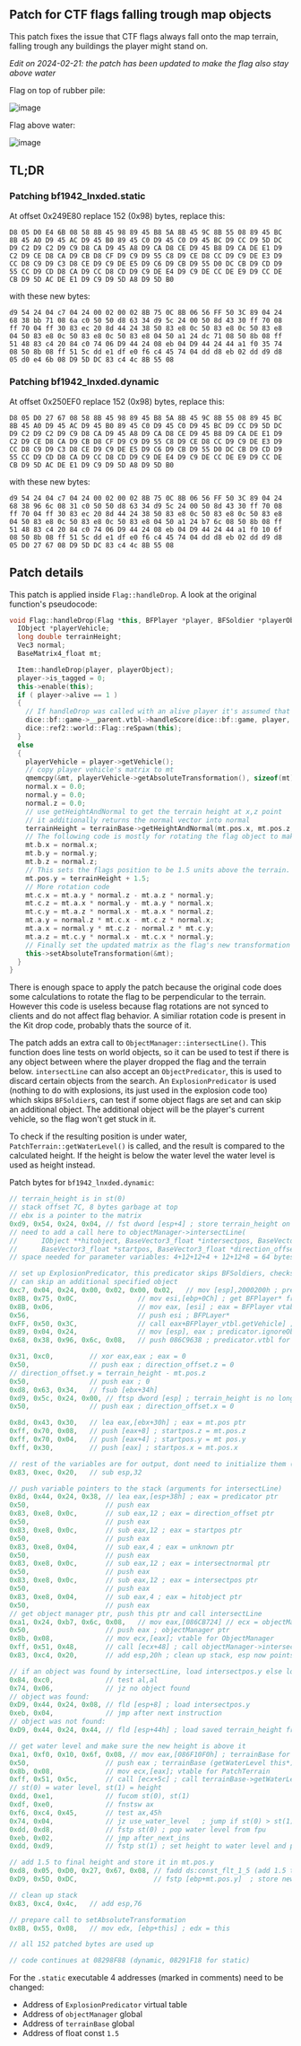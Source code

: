 ## Patch for CTF flags falling trough map objects
This patch fixes the issue that CTF flags always fall onto the map terrain, falling trough any buildings the player might stand on.

*Edit on 2024-02-21: the patch has been updated to make the flag also stay above water*

Flag on top of rubber pile:

![image](https://github.com/uuuzbf/bf1942-patches/assets/135877649/445c5e0a-759e-4082-b1d0-4410d9bead38)

Flag above water:

![image](https://github.com/uuuzbf/bf1942-patches/assets/135877649/afa9b115-3596-4c49-aea7-2925e8bf0c11)


## TL;DR

### Patching bf1942_lnxded.static
At offset 0x249E80 replace 152 (0x98) bytes, replace this:

```
D8 05 D0 E4 6B 08 58 8B 45 98 89 45 B8 5A 8B 45 9C 8B 55 08 89 45 BC 8B 45 A0 D9 45 AC D9 45 B0 89 45 C0 D9 45 C0 D9 45 BC D9 CC D9 5D DC D9 C2 D9 C2 D9 C9 D8 CA D9 45 A8 D9 CA D8 CE D9 45 B8 D9 CA DE E1 D9 C2 D9 CE D8 CA D9 CB D8 CF D9 C9 D9 55 C8 D9 CE D8 CC D9 C9 DE E3 D9 CC D8 C9 D9 C3 D8 CE D9 C9 DE E5 D9 C6 D9 CB D9 55 D0 DC CB D9 CD D9 55 CC D9 CD D8 CA D9 CC D8 CD D9 C9 DE E4 D9 C9 DE CC DE E9 D9 CC DE CB D9 5D AC DE E1 D9 C9 D9 5D A8 D9 5D B0
```

with these new bytes:

```
d9 54 24 04 c7 04 24 00 02 00 02 8B 75 0C 8B 06 56 FF 50 3C 89 04 24 68 38 bb 71 08 6a c0 50 50 d8 63 34 d9 5c 24 00 50 8d 43 30 ff 70 08 ff 70 04 ff 30 83 ec 20 8d 44 24 38 50 83 e8 0c 50 83 e8 0c 50 83 e8 04 50 83 e8 0c 50 83 e8 0c 50 83 e8 04 50 a1 24 dc 71 08 50 8b 08 ff 51 48 83 c4 20 84 c0 74 06 D9 44 24 08 eb 04 D9 44 24 44 a1 f0 35 74 08 50 8b 08 ff 51 5c dd e1 df e0 f6 c4 45 74 04 dd d8 eb 02 dd d9 d8 05 d0 e4 6b 08 D9 5D DC 83 c4 4c 8B 55 08
```


### Patching bf1942_lnxded.dynamic
At offset 0x250EF0 replace 152 (0x98) bytes, replace this:

```
D8 05 D0 27 67 08 58 8B 45 98 89 45 B8 5A 8B 45 9C 8B 55 08 89 45 BC 8B 45 A0 D9 45 AC D9 45 B0 89 45 C0 D9 45 C0 D9 45 BC D9 CC D9 5D DC D9 C2 D9 C2 D9 C9 D8 CA D9 45 A8 D9 CA D8 CE D9 45 B8 D9 CA DE E1 D9 C2 D9 CE D8 CA D9 CB D8 CF D9 C9 D9 55 C8 D9 CE D8 CC D9 C9 DE E3 D9 CC D8 C9 D9 C3 D8 CE D9 C9 DE E5 D9 C6 D9 CB D9 55 D0 DC CB D9 CD D9 55 CC D9 CD D8 CA D9 CC D8 CD D9 C9 DE E4 D9 C9 DE CC DE E9 D9 CC DE CB D9 5D AC DE E1 D9 C9 D9 5D A8 D9 5D B0
```

with these new bytes:

```
d9 54 24 04 c7 04 24 00 02 00 02 8B 75 0C 8B 06 56 FF 50 3C 89 04 24 68 38 96 6c 08 31 c0 50 50 d8 63 34 d9 5c 24 00 50 8d 43 30 ff 70 08 ff 70 04 ff 30 83 ec 20 8d 44 24 38 50 83 e8 0c 50 83 e8 0c 50 83 e8 04 50 83 e8 0c 50 83 e8 0c 50 83 e8 04 50 a1 24 b7 6c 08 50 8b 08 ff 51 48 83 c4 20 84 c0 74 06 D9 44 24 08 eb 04 D9 44 24 44 a1 f0 10 6f 08 50 8b 08 ff 51 5c dd e1 df e0 f6 c4 45 74 04 dd d8 eb 02 dd d9 d8 05 D0 27 67 08 D9 5D DC 83 c4 4c 8B 55 08
```

## Patch details
This patch is applied inside `Flag::handleDrop`.
A look at the original function's pseudocode:
```c++
void Flag::handleDrop(Flag *this, BFPlayer *player, BFSoldier *playerObject) {
  IObject *playerVehicle;
  long double terrainHeight;
  Vec3 normal;
  BaseMatrix4_float mt;

  Item::handleDrop(player, playerObject);
  player->is_tagged = 0;
  this->enable(this);
  if ( player->alive == 1 )
  {
    // If handleDrop was called with an alive player it's assumed that the player captured the flag.
    dice::bf::game->__parent.vtbl->handleScore(dice::bf::game, player, SCORE_EVENT_FLAGCAPTURE, 0, -1, -1);
    dice::ref2::world::Flag::reSpawn(this);
  }
  else
  {
    playerVehicle = player->getVehicle();
    // copy player vehicle's matrix to mt
    qmemcpy(&mt, playerVehicle->getAbsoluteTransformation(), sizeof(mt));
    normal.x = 0.0;
    normal.y = 0.0;
    normal.z = 0.0;
    // use getHeightAndNormal to get the terrain height at x,z point
    // it additionally returns the normal vector into normal
    terrainHeight = terrainBase->getHeightAndNormal(mt.pos.x, mt.pos.z, &normal);
    // The following code is mostly for rotating the flag object to make it perpendicual to the ground.
    mt.b.x = normal.x;
    mt.b.y = normal.y;
    mt.b.z = normal.z;
    // This sets the flags position to be 1.5 units above the terrain. This is the only useful code here.
    mt.pos.y = terrainHeight + 1.5;
    // More rotation code
    mt.c.x = mt.a.y * normal.z - mt.a.z * normal.y;
    mt.c.z = mt.a.x * normal.y - mt.a.y * normal.x;
    mt.c.y = mt.a.z * normal.x - mt.a.x * normal.z;
    mt.a.y = normal.z * mt.c.x - mt.c.z * normal.x;
    mt.a.x = normal.y * mt.c.z - normal.z * mt.c.y;
    mt.a.z = mt.c.y * normal.x - mt.c.x * normal.y;
    // Finally set the updated matrix as the flag's new transformation matrix.
    this->setAbsoluteTransformation(&mt);
  }
}
```


There is enough space to apply the patch because the original code does some calculations to rotate the flag to be perpendicular to the terrain. However this code is useless because flag rotations are not synced to clients and do not affect flag behavior. A similiar rotation code is present in the Kit drop code, probably thats the source of it.

The patch adds an extra call to `ObjectManager::intersectLine()`. This function does line tests on world objects, so it can be used to test if there is any object between where the player dropped the flag and the terrain below. `intersectLine` can also accept an `ObjectPredicator`, this is used to discard certain objects from the search. An `ExplosionPredicator` is used (nothing to do with explosions, its just used in the explosion code too) which skips `BFSoldier`s, can test if some object flags are set and can skip an additional object. The additional object will be the player's current vehicle, so the flag won't get stuck in it.

To check if the resulting position is under water, `PatchTerrain::getWaterLevel()` is called, and the result is compared to the calculated height. If the height is below the water level the water level is used as height instead.

Patch bytes for `bf1942_lnxded.dynamic`:
```c
// terrain_height is in st(0)
// stack offset 7C, 8 bytes garbage at top
// ebx is a pointer to the matrix
0xd9, 0x54, 0x24, 0x04, // fst dword [esp+4] ; store terrain_height on stack
// need to add a call here to objectManager->intersectLine(
//      IObject **hitobject, BaseVector3_float *intersectpos, BaseVector3_float *intersectnormal, int *a5,  <- outputs
//      BaseVector3_float *startpos, BaseVector3_float *direction_offset, ObjectPredicator *predicator);    <- inputs
// space needed for parameter variables: 4+12+12+4 + 12+12+8 = 64 bytes

// set up ExplosionPredicator, this predicator skips BFSoldiers, checks object flags, and
// can skip an additional specified object
0xc7, 0x04, 0x24, 0x00, 0x02, 0x00, 0x02,   // mov [esp],2000200h ; predicator.objectFlags = IS_ROOT|HAS_COLLISION
0x8B, 0x75, 0x0C,               // mov esi,[ebp+0Ch] ; get BFPlayer* from arg list
0x8B, 0x06,                     // mov eax, [esi] ; eax = BFPlayer vtable
0x56,                           // push esi ; BFPLayer* 
0xFF, 0x50, 0x3C,               // call eax+BFPlayer_vtbl.getVehicle] ; call BFPlayer->getVehicle()
0x89, 0x04, 0x24,               // mov [esp], eax ; predicator.ignoreObject = vehicle (replaces getVehicle argument on stack)
0x68, 0x38, 0x96, 0x6c, 0x08,   // push 086C9638 ; predicator.vtbl for .dynamic executable, static = 0871BB38

0x31, 0xc0,         // xor eax,eax ; eax = 0
0x50,               // push eax ; direction_offset.z = 0
// direction_offset.y = terrain_height - mt.pos.z
0x50,               // push eax ; 0
0xd8, 0x63, 0x34,   // fsub [ebx+34h]
0xd9, 0x5c, 0x24, 0x00, // ftsp dword [esp] ; terrain_height is no longer in fp register!
0x50,               // push eax ; direction_offset.x = 0

0x8d, 0x43, 0x30,   // lea eax,[ebx+30h] ; eax = mt.pos ptr
0xff, 0x70, 0x08,   // push [eax+8] ; startpos.z = mt.pos.z
0xff, 0x70, 0x04,   // push [eax+4] ; startpos.y = mt pos.y
0xff, 0x30,         // push [eax] ; startpos.x = mt.pos.x

// rest of the variables are for output, dont need to initialize them (32 bytes)
0x83, 0xec, 0x20,   // sub esp,32

// push variable pointers to the stack (arguments for intersectLine)
0x8d, 0x44, 0x24, 0x38, // lea eax,[esp+38h] ; eax = predicator ptr
0x50,                   // push eax
0x83, 0xe8, 0x0c,       // sub eax,12 ; eax = direction_offset ptr
0x50,                   // push eax
0x83, 0xe8, 0x0c,       // sub eax,12 ; eax = startpos ptr
0x50,                   // push eax
0x83, 0xe8, 0x04,       // sub eax,4 ; eax = unknown ptr
0x50,                   // push eax
0x83, 0xe8, 0x0c,       // sub eax,12 ; eax = intersectnormal ptr
0x50,                   // push eax
0x83, 0xe8, 0x0c,       // sub eax,12 ; eax = intersectpos ptr
0x50,                   // push eax
0x83, 0xe8, 0x04,       // sub eax,4 ; eax = hitobject ptr
0x50,                   // push eax
// get object manager ptr, push this ptr and call intersectLine
0xa1, 0x24, 0xb7, 0x6c, 0x08,   // mov eax,[086CB724] // ecx = objectManager (dynamic, static = 0871DC24)
0x50,                   // push eax ; objectManager ptr
0x8b, 0x08,             // mov ecx,[eax]; vtable for ObjectManager
0xff, 0x51, 0x48,       // call [ecx+48] ; call objectManager->intersectLine()
0x83, 0xc4, 0x20,       // add esp,20h ; clean up stack, esp now points at our 64 bytes of arg objects again

// if an object was found by intersectLine, load intersectpos.y else load the saved terrain_height
0x84, 0xc0,             // test al,al
0x74, 0x06,             // jz no object found
// object was found:
0xD9, 0x44, 0x24, 0x08, // fld [esp+8] ; load intersectpos.y
0xeb, 0x04,             // jmp after next instruction
// object was not found:
0xD9, 0x44, 0x24, 0x44, // fld [esp+44h] ; load saved terrain_height from stack

// get water level and make sure the new height is above it
0xa1, 0xf0, 0x10, 0x6f, 0x08, // mov eax,[086F10F0h] ; terrainBase for dynamic (static = 087435F0h)
0x50,                   // push eax ; terrainBase (getWaterLevel this*)
0x8b, 0x08,             // mov ecx,[eax]; vtable for PatchTerrain
0xff, 0x51, 0x5c,       // call [ecx+5c] ; call terrainBase->getWaterLevel()
// st(0) = water level, st(1) = height
0xdd, 0xe1,             // fucom st(0), st(1)
0xdf, 0xe0,             // fnstsw ax
0xf6, 0xc4, 0x45,       // test ax,45h
0x74, 0x04,             // jz use_water_level   ; jump if st(0) > st(1) - water_level > height
0xdd, 0xd8,             // fstp st(0) ; pop water level from fpu
0xeb, 0x02,             // jmp after_next_ins
0xdd, 0xd9,             // fstp st(1) ; set height to water level and pop water level

// add 1.5 to final height and store it in mt.pos.y
0xd8, 0x05, 0xD0, 0x27, 0x67, 0x08, // fadd ds:const_flt_1_5 (add 1.5 to st(0), dynamic, static = 086BE4D0)
0xD9, 0x5D, 0xDC,                   // fstp [ebp+mt.pos.y]  ; store new height in position

// clean up stack
0x83, 0xc4, 0x4c,   // add esp,76

// prepare call to setAbsoluteTransformation
0x8B, 0x55, 0x08,   // mov edx, [ebp+this] ; edx = this 

// all 152 patched bytes are used up

// code continues at 08298F88 (dynamic, 08291F18 for static) 
```
For the `.static` executable 4 addresses (marked in comments) need to be changed:
- Address of `ExplosionPredicator` virtual table
- Address of `objectManager` global
- Address of `terrainBase` global
- Address of float const `1.5`
